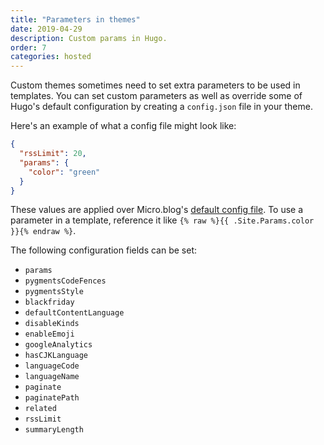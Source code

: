 ```yaml
---
title: "Parameters in themes"
date: 2019-04-29
description: Custom params in Hugo.
order: 7
categories: hosted
---
```


Custom themes sometimes need to set extra parameters to be used in templates. You can set custom parameters as well as override some of Hugo's default configuration by creating a `config.json` file in your theme.

Here's an example of what a config file might look like:

```json
{
  "rssLimit": 20,
  "params": {
    "color": "green"
  }
}
```

These values are applied over Micro.blog's [default config file](https://github.com/microdotblog/theme-blank/blob/master/config.json). To use a parameter in a template, reference it like `{% raw %}{{ .Site.Params.color }}{% endraw %}`.

The following configuration fields can be set:

* `params`
* `pygmentsCodeFences`
* `pygmentsStyle`
* `blackfriday`
* `defaultContentLanguage`
* `disableKinds`
* `enableEmoji`
* `googleAnalytics`
* `hasCJKLanguage`
* `languageCode`
* `languageName`
* `paginate`
* `paginatePath`
* `related`
* `rssLimit`
* `summaryLength`

